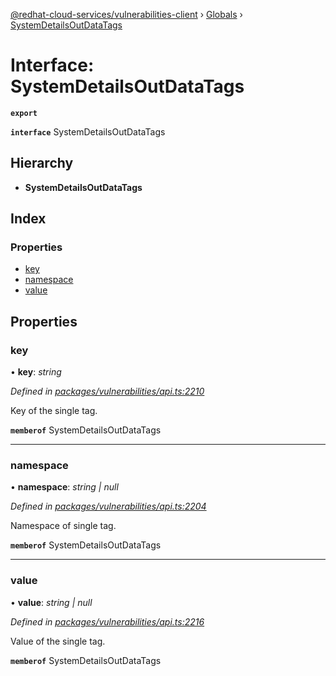 [@redhat-cloud-services/vulnerabilities-client](../README.md) › [Globals](../globals.md) › [SystemDetailsOutDataTags](systemdetailsoutdatatags.md)

# Interface: SystemDetailsOutDataTags

**`export`** 

**`interface`** SystemDetailsOutDataTags

## Hierarchy

* **SystemDetailsOutDataTags**

## Index

### Properties

* [key](systemdetailsoutdatatags.md#key)
* [namespace](systemdetailsoutdatatags.md#namespace)
* [value](systemdetailsoutdatatags.md#value)

## Properties

###  key

• **key**: *string*

*Defined in [packages/vulnerabilities/api.ts:2210](https://github.com/fhlavac/javascript-clients/blob/master/packages/vulnerabilities/api.ts#L2210)*

Key of the single tag.

**`memberof`** SystemDetailsOutDataTags

___

###  namespace

• **namespace**: *string | null*

*Defined in [packages/vulnerabilities/api.ts:2204](https://github.com/fhlavac/javascript-clients/blob/master/packages/vulnerabilities/api.ts#L2204)*

Namespace of single tag.

**`memberof`** SystemDetailsOutDataTags

___

###  value

• **value**: *string | null*

*Defined in [packages/vulnerabilities/api.ts:2216](https://github.com/fhlavac/javascript-clients/blob/master/packages/vulnerabilities/api.ts#L2216)*

Value of the single tag.

**`memberof`** SystemDetailsOutDataTags

